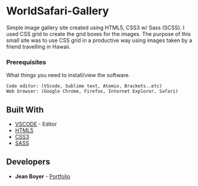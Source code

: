 # WorldSafari-Gallery
Simple image gallery site created using HTML5, CSS3 w/ Sass (SCSS). I used CSS grid to create the grid boxes for the images. The purpose of this small site was to use CSS grid in a productive way using images taken by a friend travelling in Hawaii. 


### Prerequisites

What things you need to install/view the software.

```
Code editor: (VScode, Sublime text, Atomio, Brackets..etc)
Web browser: (Google Chrome, Firefox, Internet Explorer, Safari)
```

## Built With
* [VSCODE](https://code.visualstudio.com/) - Editor
* [HTML5](https://www.w3schools.com/html/html5_intro.asp)
* [CSS3](https://www.w3schools.com/css/)
* [SASS](https://sass-lang.com/)


## Developers

* **Jean Boyer** - [Portfolio](http://jeanarbo.com/)
